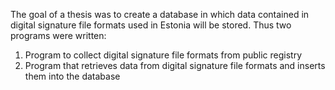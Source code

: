 The goal of a thesis was to create a database in which data contained in digital signature file formats used in Estonia will be stored. Thus two programs were written:
  1. Program to collect digital signature file formats from public registry
  2. Program that retrieves data from digital signature file formats and inserts them into the database
